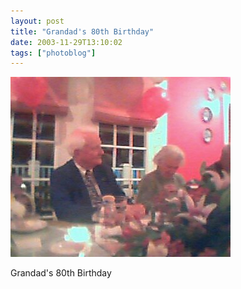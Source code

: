 ```yaml
---
layout: post
title: "Grandad's 80th Birthday"
date: 2003-11-29T13:10:02
tags: ["photoblog"]
---
```


![Grandad's 80th Birthday][1]

Grandad's 80th Birthday

   [1]: /2003/11/29/5461453698_0.jpg



